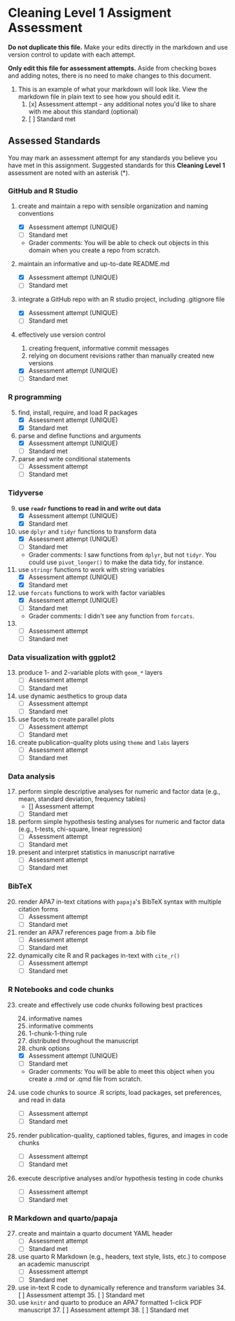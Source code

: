 # Cleaning Level 1 Assigment Assessment

**Do not duplicate this file.** Make your edits directly in the markdown and use version control to update with each attempt.

**Only edit this file for assessment attempts.** Aside from checking boxes and adding notes, there is no need to make changes to this document.

1.  This is an example of what your markdown will look like. View the markdown file in plain text to see how you should edit it.
    1.  [x] Assessment attempt - any additional notes you'd like to share with me about this standard (optional)
    2.  [ ] Standard met

## Assessed Standards

You may mark an assessment attempt for any standards you believe you have met in this assignment.
Suggested standards for this **Cleaning Level 1** assessment are noted with an asterisk (\*).

### GitHub and R Studio

1.  create and maintain a repo with sensible organization and naming conventions

    -   [x] Assessment attempt (UNIQUE)
    -   [ ] Standard met
    -   Grader comments: You will be able to check out objects in this domain when you create a repo from scratch.

2.  maintain an informative and up-to-date README.md

    -   [X] Assessment attempt (UNIQUE)
    -   [ ] Standard met

3.  integrate a GitHub repo with an R studio project, including .gitignore file

    -   [x] Assessment attempt (UNIQUE)
    -   [ ] Standard met

4.  effectively use version control

    1.  creating frequent, informative commit messages
    2.  relying on document revisions rather than manually created new versions

    -   [x] Assessment attempt (UNIQUE)
    -   [ ] Standard met

### R programming

5.  find, install, require, and load R packages
    -   [x] Assessment attempt (UNIQUE)
    -   [x] Standard met
6.  parse and define functions and arguments
    -   [x] Assessment attempt (UNIQUE)
    -   [ ] Standard met
7.  parse and write conditional statements
    -   [ ] Assessment attempt
    -   [ ] Standard met

### Tidyverse

9.  **use `readr` functions to read in and write out data**
    -   [x] Assessment attempt (UNIQUE)
    -   [x] Standard met
10. use `dplyr` and `tidyr` functions to transform data
    -   [x] Assessment attempt (UNIQUE)
    -   [ ] Standard met
    -   Grader comments: I saw functions from `dplyr`, but not `tidyr`. You could use `pivot_longer()` to make the data tidy, for instance.
11. use `stringr` functions to work with string variables
    -   [x] Assessment attempt (UNIQUE)
    -   [x] Standard met
12. use `forcats` functions to work with factor variables
    -   [x] Assessment attempt (UNIQUE)
    -   [ ] Standard met
    -   Grader comments: I didn't see any function from `forcats`.
13. 
    -   [ ] Assessment attempt
    -   [ ] Standard met

### Data visualization with ggplot2

13. produce 1- and 2-variable plots with `geom_*` layers
    -   [ ] Assessment attempt
    -   [ ] Standard met
14. use dynamic aesthetics to group data
    -   [ ] Assessment attempt
    -   [ ] Standard met
15. use facets to create parallel plots
    -   [ ] Assessment attempt
    -   [ ] Standard met
16. create publication-quality plots using `theme` and `labs` layers
    -   [ ] Assessment attempt
    -   [ ] Standard met

### Data analysis

17. perform simple descriptive analyses for numeric and factor data (e.g., mean, standard deviation, frequency tables)
    -   [] Assessment attempt
    -   [ ] Standard met
18. perform simple hypothesis testing analyses for numeric and factor data (e.g., t-tests, chi-square, linear regression)
    -   [ ] Assessment attempt
    -   [ ] Standard met
19. present and interpret statistics in manuscript narrative
    -   [ ] Assessment attempt
    -   [ ] Standard met

### BibTeX

20. render APA7 in-text citations with `papaja`'s BibTeX syntax with multiple citation forms
    -   [ ] Assessment attempt
    -   [ ] Standard met
21. render an APA7 references page from a .bib file
    -   [ ] Assessment attempt
    -   [ ] Standard met
22. dynamically cite R and R packages in-text with `cite_r()`
    -   [ ] Assessment attempt
    -   [ ] Standard met

### R Notebooks and code chunks

23. create and effectively use code chunks following best practices

    24. informative names
    25. informative comments
    26. 1-chunk-1-thing rule
    27. distributed throughout the manuscript
    28. chunk options

    -   [x] Assessment attempt (UNIQUE)
    -   [ ] Standard met
    -   Grader comments: You will be able to meet this object when you create a .rmd or .qmd file from scratch.

24. use code chunks to source .R scripts, load packages, set preferences, and read in data

    -   [ ] Assessment attempt
    -   [ ] Standard met

25. render publication-quality, captioned tables, figures, and images in code chunks

    -   [ ] Assessment attempt
    -   [ ] Standard met

26. execute descriptive analyses and/or hypothesis testing in code chunks

    -   [ ] Assessment attempt
    -   [ ] Standard met

### R Markdown and quarto/papaja

27. create and maintain a quarto document YAML header
    -   [ ] Assessment attempt
    -   [ ] Standard met
28. use quarto R Markdown (e.g., headers, text style, lists, etc.) to compose an academic manuscript
    -   [ ] Assessment attempt
    -   [ ] Standard met
29. use in-text R code to dynamically reference and transform variables
    34. [ ] Assessment attempt
    35. [ ] Standard met
30. use `knitr` and quarto to produce an APA7 formatted 1-click PDF manuscript
    37. [ ] Assessment attempt
    38. [ ] Standard met




